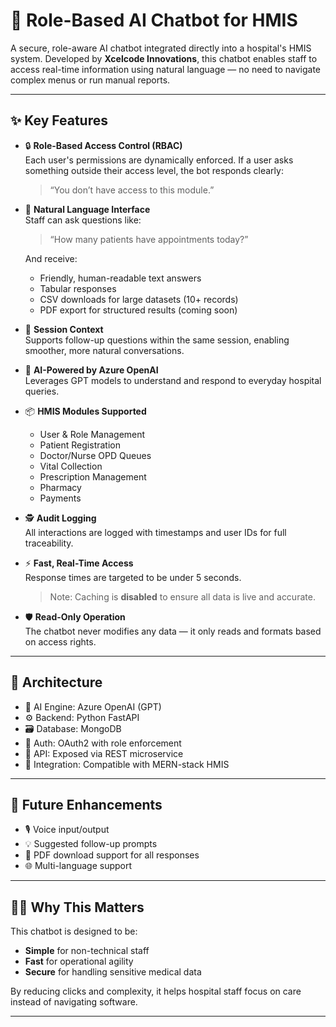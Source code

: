 # 🏥 Role-Based AI Chatbot for HMIS

A secure, role-aware AI chatbot integrated directly into a hospital's HMIS system. Developed by **Xcelcode Innovations**, this chatbot enables staff to access real-time information using natural language — no need to navigate complex menus or run manual reports.

---

## ✨ Key Features

- 🔒 **Role-Based Access Control (RBAC)**  
  Each user's permissions are dynamically enforced. If a user asks something outside their access level, the bot responds clearly:
  > “You don’t have access to this module.”

- 💬 **Natural Language Interface**  
  Staff can ask questions like:
  > “How many patients have appointments today?”

  And receive:
  - Friendly, human-readable text answers
  - Tabular responses
  - CSV downloads for large datasets (10+ records)
  - PDF export for structured results (coming soon)

- 🔁 **Session Context**  
  Supports follow-up questions within the same session, enabling smoother, more natural conversations.

- 🧠 **AI-Powered by Azure OpenAI**  
  Leverages GPT models to understand and respond to everyday hospital queries.

- 📦 **HMIS Modules Supported**
  - User & Role Management
  - Patient Registration
  - Doctor/Nurse OPD Queues
  - Vital Collection
  - Prescription Management
  - Pharmacy
  - Payments

- 🕵️ **Audit Logging**  
  All interactions are logged with timestamps and user IDs for full traceability.

- ⚡ **Fast, Real-Time Access**  
  Response times are targeted to be under 5 seconds.  
  > Note: Caching is **disabled** to ensure all data is live and accurate.

- 🛡️ **Read-Only Operation**  
  The chatbot never modifies any data — it only reads and formats based on access rights.

---

## 🧩 Architecture

- 🧠 AI Engine: Azure OpenAI (GPT)
- ⚙️ Backend: Python FastAPI
- 🗃️ Database: MongoDB
- 🔐 Auth: OAuth2 with role enforcement
- 📡 API: Exposed via REST microservice
- 🧩 Integration: Compatible with MERN-stack HMIS

---

## 🔭 Future Enhancements

- 🎙️ Voice input/output
- 💡 Suggested follow-up prompts
- 📝 PDF download support for all responses
- 🌐 Multi-language support

---

## 🧑‍💼 Why This Matters

This chatbot is designed to be:
- **Simple** for non-technical staff
- **Fast** for operational agility
- **Secure** for handling sensitive medical data

By reducing clicks and complexity, it helps hospital staff focus on care instead of navigating software.

---

